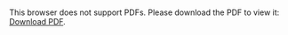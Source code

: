 <object data="https://www.matteovincenzi.com/files/vscommerce.pdf" type="application/pdf" width="700px" height="700px">
    <embed src="https://www.matteovincenzi.com/files/vscommerce.pdf">
        <p>This browser does not support PDFs. Please download the PDF to view it: <a href="https://www.matteovincenzi.com/files/vscommerce.pdf">Download PDF</a>.</p>
    </embed>
</object>
